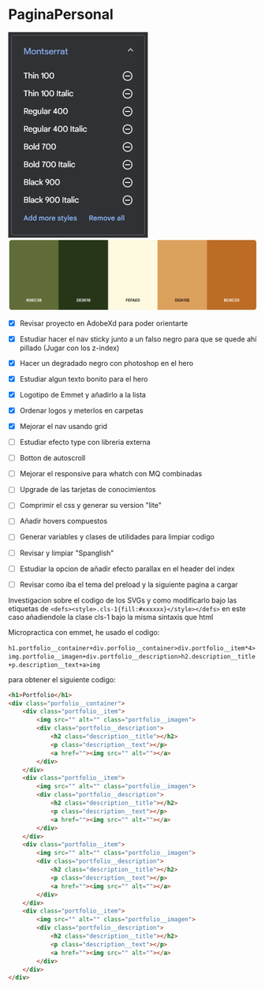 # PaginaPersonal

![Captura de fuentes disponibles](./assets/ToReadme/Montserrat.png)
![Captura de paleta de colores](./assets/ToReadme/Captura%20de%20pantalla%202022-04-07%20153313.png)


- [x] Revisar proyecto en AdobeXd para poder orientarte

- [x] Estudiar hacer el nav sticky junto a un falso negro para que se quede ahí pillado (Jugar con los z-index)

- [x] Hacer un degradado negro con photoshop en el hero

- [x] Estudiar algun texto bonito para el hero

- [x] Logotipo de Emmet y añadirlo a la lista

- [X] Ordenar logos y meterlos en carpetas

- [x] Mejorar el nav usando grid

- [ ] Estudiar efecto type con libreria externa

- [ ] Botton de autoscroll

- [ ] Mejorar el responsive para whatch con MQ combinadas

- [ ] Upgrade de las tarjetas de conocimientos 

- [ ] Comprimir el css y generar su version "lite"

- [ ] Añadir hovers compuestos

- [ ] Generar variables y clases de utilidades para limpiar codigo

- [ ] Revisar y limpiar "Spanglish"

- [ ] Estudiar la opcion de añadir efecto parallax en el header del index

- [ ] Revisar como iba el tema del preload y la siguiente pagina a cargar


Investigacion sobre el codigo de los SVGs y como modificarlo bajo las etiquetas de `<defs><style>.cls-1{fill:#xxxxxx}</style></defs>` en este caso añadiendole la clase cls-1 bajo la misma sintaxis que html

Micropractica con emmet, he usado el codigo:

`h1.portfolio__container+div.porfolio__container>div.portfolio__item*4>img.portfolio__imagen+div.portfolio__description>h2.description__title+p.description__text+a>img`

para obtener el siguiente codigo:

```html
<h1>Portfolio</h1>
<div class="porfolio__container">
    <div class="portfolio__item">
        <img src="" alt="" class="portfolio__imagen">
        <div class="portfolio__description">
            <h2 class="description__title"></h2>
            <p class="description__text"></p>
            <a href=""><img src="" alt=""></a>
        </div>
    </div>
    <div class="portfolio__item">
        <img src="" alt="" class="portfolio__imagen">
        <div class="portfolio__description">
            <h2 class="description__title"></h2>
            <p class="description__text"></p>
            <a href=""><img src="" alt=""></a>
        </div>
    </div>
    <div class="portfolio__item">
        <img src="" alt="" class="portfolio__imagen">
        <div class="portfolio__description">
            <h2 class="description__title"></h2>
            <p class="description__text"></p>
            <a href=""><img src="" alt=""></a>
        </div>
    </div>
    <div class="portfolio__item">
        <img src="" alt="" class="portfolio__imagen">
        <div class="portfolio__description">
            <h2 class="description__title"></h2>
            <p class="description__text"></p>
            <a href=""><img src="" alt=""></a>
        </div>
    </div>
</div>
```
